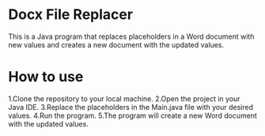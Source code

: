 # Docx File Replacer
This is a Java program that replaces placeholders in a Word document with new values and creates a new document with the updated values.

# How to use
1.Clone the repository to your local machine.
2.Open the project in your Java IDE.
3.Replace the placeholders in the Main.java file with your desired values.
4.Run the program.
5.The program will create a new Word document with the updated values.

